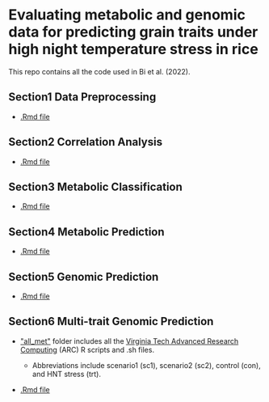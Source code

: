 # Evaluating metabolic and genomic data for predicting grain traits under high night temperature stress in rice 

This repo contains all the code used in Bi et al. (2022).

## Section1 Data Preprocessing
- [.Rmd file](https://github.com/yebigithub/VTUNL_Rice/blob/main/Section1_DataPreprocessing.Rmd)
## Section2 Correlation Analysis
- [.Rmd file](https://github.com/yebigithub/VTUNL_Rice/blob/main/Section2_Correlation_analysis.Rmd)
## Section3 Metabolic Classification
- [.Rmd file](https://github.com/yebigithub/VTUNL_Rice/blob/main/Section3_Classification.Rmd)
## Section4 Metabolic Prediction
- [.Rmd file](https://github.com/yebigithub/VTUNL_Rice/blob/main/Section4_Metabolite_Prediction.Rmd)
## Section5 Genomic Prediction
- [.Rmd file](https://github.com/yebigithub/VTUNL_Rice/blob/main/Section5_Genomic_Prediction.Rmd)
## Section6 Multi-trait Genomic Prediction
- ["all_met"](https://github.com/yebigithub/VTUNL_Rice/tree/main/all_mets) folder includes all the [Virginia Tech Advanced Research Computing](https://arc.vt.edu/) (ARC) R scripts and .sh files.
    - Abbreviations include scenario1 (sc1), scenario2 (sc2), control (con), and HNT stress (trt).
   
- [.Rmd file](Section6_Multi_trait_Genomic_Prediction.Rmd)
